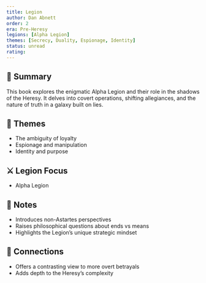 ```yaml
---
title: Legion  
author: Dan Abnett  
order: 2  
era: Pre-Heresy  
legions: [Alpha Legion]  
themes: [Secrecy, Duality, Espionage, Identity]  
status: unread  
rating:  
---
```


## 🧭 Summary  
This book explores the enigmatic Alpha Legion and their role in the shadows of the Heresy. It delves into covert operations, shifting allegiances, and the nature of truth in a galaxy built on lies.

## 🧠 Themes  
- The ambiguity of loyalty  
- Espionage and manipulation  
- Identity and purpose  

## ⚔️ Legion Focus  
- Alpha Legion  

## 📝 Notes  
- Introduces non-Astartes perspectives  
- Raises philosophical questions about ends vs means  
- Highlights the Legion’s unique strategic mindset  

## 🔗 Connections  
- Offers a contrasting view to more overt betrayals  
- Adds depth to the Heresy’s complexity  